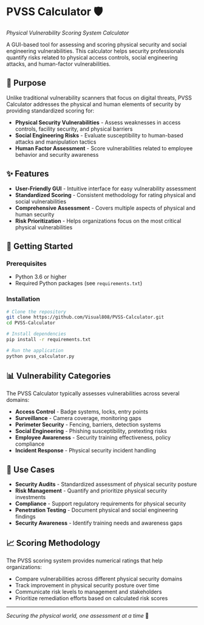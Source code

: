 # PVSS Calculator 🛡️

*Physical Vulnerability Scoring System Calculator*

A GUI-based tool for assessing and scoring physical security and social engineering vulnerabilities. This calculator helps security professionals quantify risks related to physical access controls, social engineering attacks, and human-factor vulnerabilities.

## 🎯 Purpose

Unlike traditional vulnerability scanners that focus on digital threats, PVSS Calculator addresses the physical and human elements of security by providing standardized scoring for:

- **Physical Security Vulnerabilities** - Assess weaknesses in access controls, facility security, and physical barriers
- **Social Engineering Risks** - Evaluate susceptibility to human-based attacks and manipulation tactics
- **Human Factor Assessment** - Score vulnerabilities related to employee behavior and security awareness

## ✨ Features

- **User-Friendly GUI** - Intuitive interface for easy vulnerability assessment
- **Standardized Scoring** - Consistent methodology for rating physical and social vulnerabilities
- **Comprehensive Assessment** - Covers multiple aspects of physical and human security
- **Risk Prioritization** - Helps organizations focus on the most critical physical vulnerabilities

## 🚀 Getting Started

### Prerequisites
- Python 3.6 or higher
- Required Python packages (see `requirements.txt`)

### Installation
```bash
# Clone the repository
git clone https://github.com/Visual808/PVSS-Calculator.git
cd PVSS-Calculator

# Install dependencies
pip install -r requirements.txt

# Run the application
python pvss_calculator.py
```

## 📊 Vulnerability Categories

The PVSS Calculator typically assesses vulnerabilities across several domains:

- **Access Control** - Badge systems, locks, entry points
- **Surveillance** - Camera coverage, monitoring gaps
- **Perimeter Security** - Fencing, barriers, detection systems
- **Social Engineering** - Phishing susceptibility, pretexting risks
- **Employee Awareness** - Security training effectiveness, policy compliance
- **Incident Response** - Physical security incident handling

## 🎯 Use Cases

- **Security Audits** - Standardized assessment of physical security posture
- **Risk Management** - Quantify and prioritize physical security investments
- **Compliance** - Support regulatory requirements for physical security
- **Penetration Testing** - Document physical and social engineering findings
- **Security Awareness** - Identify training needs and awareness gaps

## 📈 Scoring Methodology

The PVSS scoring system provides numerical ratings that help organizations:
- Compare vulnerabilities across different physical security domains
- Track improvement in physical security posture over time
- Communicate risk levels to management and stakeholders
- Prioritize remediation efforts based on calculated risk scores
---

*Securing the physical world, one assessment at a time* 🔐
